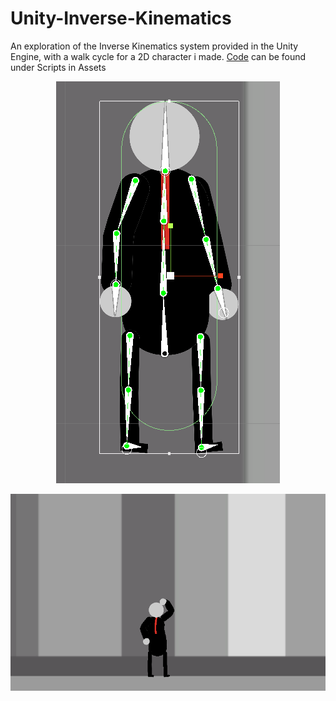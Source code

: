 # Unity-Inverse-Kinematics
 An exploration of the Inverse Kinematics system provided in the Unity Engine, with a walk cycle for a 2D character i made.
 [Code](https://github.com/JustColdToast/Inverse-Kinematics-Unity2D/tree/main/Assets/myAssets/Scripts) can be found under Scripts in Assets
 
 <p align="center">
  <img src="https://github.com/JustColdToast/Inverse-Kinematics-Unity2D/blob/main/Sample%20Images/Skeleton.png">
</p>
 
 <p align="center">
  <img src="https://github.com/JustColdToast/Inverse-Kinematics-Unity2D/blob/main/Sample%20Images/Walk_cycle.gif?raw=true">
</p>
